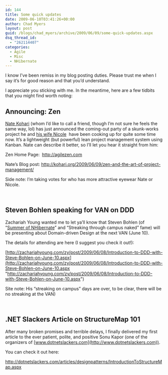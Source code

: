 ```yaml
---
id: 144
title: Some quick updates
date: 2009-06-10T03:41:26+00:00
author: Chad Myers
layout: post
guid: /blogs/chad_myers/archive/2009/06/09/some-quick-updates.aspx
dsq_thread_id:
  - "262114407"
categories:
  - Agile
  - Misc
  - NHibernate
---
```

I know I’ve been remiss in my blog posting duties. Please trust me when I say it’s for good reason and that you’d understand.

I appreciate you sticking with me. In the meantime, here are a few tidbits that you might find worth noting:

## Announcing: Zen

[Nate Kohari](http://kohari.org) (whom I’d like to call a friend, though I’m not sure he feels the same way, lol) has just announced the coming-out party of a skunk-works project he and [his wife Nicole](http://nikibeth.com/)&#160; have been cooking up for quite some time now. It’s a lightweight (but powerful) lean project management system using Kanban. Nate can describe it better, so I’ll let you hear it straight from him:

Zen Home Page:&#160; <http://agilezen.com>

Nate’s Blog post: <http://kohari.org/2009/06/09/zen-and-the-art-of-project-management/>

Side note: I’m taking votes for who has more attractive eyewear Nate or Nicole.

&#160;

## Steven Bohlen speaking for VAN on DDD

Zachariah Young wanted me to let ya’ll know that Steven Bohlen (of “[Summer of NHibernate](http://www.summerofnhibernate.com/)” and “Streaking through campus naked” fame) will be presenting about Domain-driven Design at the next VAN (June 10).

The details for attending are here (I suggest you check it out!):

[http://zachariahyoung.com/zy/post/2009/06/08/Introduction-to-DDD-with-Steve-Bohlen-on-June-10.aspx](http://zachariahyoung.com/zy/post/2009/06/08/Introduction-to-DDD-with-Steve-Bohlen-on-June-10.aspx "http://zachariahyoung.com/zy/post/2009/06/08/Introduction-to-DDD-with-Steve-Bohlen-on-June-10.aspx")

Site note: His “streaking on campus” days are over, to be clear, there will be no streaking at the VAN)

&#160;

## .NET Slackers Article on StructureMap 101

After many broken promises and terrible delays, I finally delivered my first article to the ever patient, polite, and positive Sonu Kapor (one of the organizers of [www.dotnetslackers.com](http://www.dotnetslackers.com)).

You can check it out here:

<http://dotnetslackers.com/articles/designpatterns/IntroductionToStructureMap.aspx>